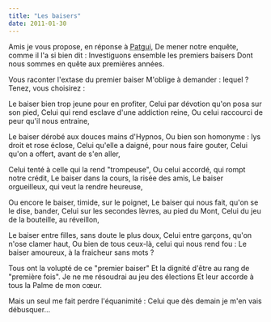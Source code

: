 ```yaml
---
title: "Les baisers"
date: 2011-01-30
---
```


Amis je vous propose, en réponse à <abbr title="Membre d'un forum de poésie">Patgui</abbr>,
De mener notre enquête, comme il l'a si bien dit :
Investiguons ensemble les premiers baisers
Dont nous sommes en quête aux premières années.

Vous raconter l'extase du premier baiser
M'oblige à demander : lequel ? Tenez, vous choisirez :

Le baiser bien trop jeune pour en profiter,
Celui par dévotion qu'on posa sur son pied,
Celui qui rend esclave d'une addiction reine,
Ou celui raccourci de peur qu'il nous entraine,

Le baiser dérobé aux douces mains d'Hypnos,
Ou bien son homonyme : lys droit et rose éclose,
Celui qu'elle a daigné, pour nous faire gouter,
Celui qu'on a offert, avant de s'en aller,

Celui tenté à celle qui la rend "trompeuse",
Ou celui accordé, qui rompt notre crédit,
Le baiser dans la cours, la risée des amis,
Le baiser orgueilleux, qui veut la rendre heureuse,

Ou encore le baiser, timide, sur le poignet,
Le baiser qui nous fait, qu'on se le dise, bander,
Celui sur les secondes lèvres, au pied du Mont,
Celui du jeu de la bouteille, au réveillon,

Le baiser entre filles, sans doute le plus doux,
Celui entre garçons, qu'on n'ose clamer haut,
Ou bien de tous ceux-là, celui qui nous rend fou :
Le baiser amoureux, à la fraicheur sans mots ?

Tous ont la volupté de ce "premier baiser"
Et la dignité d'être au rang de "première fois".
Je ne me résoudrai au jeu des élections
Et leur accorde à tous la Palme de mon cœur.

Mais un seul me fait perdre l'équanimité :
Celui que dès demain je m'en vais débusquer...
